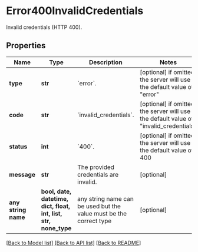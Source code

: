 # Error400InvalidCredentials

Invalid credentials (HTTP 400).

## Properties
Name | Type | Description | Notes
------------ | ------------- | ------------- | -------------
**type** | **str** | &#x60;error&#x60;. | [optional]  if omitted the server will use the default value of "error"
**code** | **str** | &#x60;invalid_credentials&#x60;. | [optional]  if omitted the server will use the default value of "invalid_credentials"
**status** | **int** | &#x60;400&#x60;. | [optional]  if omitted the server will use the default value of 400
**message** | **str** | The provided credentials are invalid. | [optional] 
**any string name** | **bool, date, datetime, dict, float, int, list, str, none_type** | any string name can be used but the value must be the correct type | [optional]

[[Back to Model list]](../README.md#documentation-for-models) [[Back to API list]](../README.md#documentation-for-api-endpoints) [[Back to README]](../README.md)


